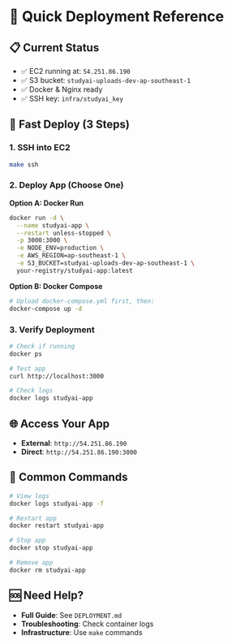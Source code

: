 # 🚀 Quick Deployment Reference

## 📋 Current Status
- ✅ EC2 running at: `54.251.86.190`
- ✅ S3 bucket: `studyai-uploads-dev-ap-southeast-1`
- ✅ Docker & Nginx ready
- ✅ SSH key: `infra/studyai_key`

## 🚀 Fast Deploy (3 Steps)

### 1. SSH into EC2
```bash
make ssh
```

### 2. Deploy App (Choose One)

**Option A: Docker Run**
```bash
docker run -d \
  --name studyai-app \
  --restart unless-stopped \
  -p 3000:3000 \
  -e NODE_ENV=production \
  -e AWS_REGION=ap-southeast-1 \
  -e S3_BUCKET=studyai-uploads-dev-ap-southeast-1 \
  your-registry/studyai-app:latest
```

**Option B: Docker Compose**
```bash
# Upload docker-compose.yml first, then:
docker-compose up -d
```

### 3. Verify Deployment
```bash
# Check if running
docker ps

# Test app
curl http://localhost:3000

# Check logs
docker logs studyai-app
```

## 🌐 Access Your App
- **External**: `http://54.251.86.190`
- **Direct**: `http://54.251.86.190:3000`

## 🔧 Common Commands
```bash
# View logs
docker logs studyai-app -f

# Restart app
docker restart studyai-app

# Stop app
docker stop studyai-app

# Remove app
docker rm studyai-app
```

## 🆘 Need Help?
- **Full Guide**: See `DEPLOYMENT.md`
- **Troubleshooting**: Check container logs
- **Infrastructure**: Use `make` commands
